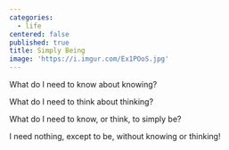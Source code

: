 ```yaml
---
categories:
  - life
centered: false
published: true
title: Simply Being
image: 'https://i.imgur.com/Ex1POoS.jpg'
---
```

What do I need to know
about knowing?

What do I need to think
about thinking?

What do I need 
to know, or think,
to simply be?

I need nothing,
except to be,
without knowing
or thinking!



